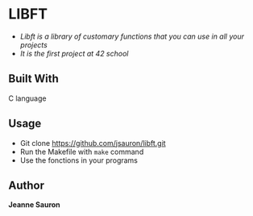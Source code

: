 # LIBFT
  
* *Libft is a library of customary functions that you can use in all your projects*
* *It is the first project at 42 school*

## Built With

C language
 
## Usage

* Git clone https://github.com/jsauron/libft.git
* Run the Makefile with `make` command
* Use the fonctions in your programs 

## Author

**Jeanne Sauron**
